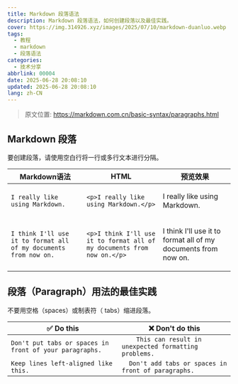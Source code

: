 ```yaml
---
title: Markdown 段落语法
description: Markdown 段落语法，如何创建段落以及最佳实践。
cover: https://img.314926.xyz/images/2025/07/10/markdown-duanluo.webp
tags:
  - 教程
  - markdown
  - 段落语法
categories: 
  - 技术分享
abbrlink: 00004
date: 2025-06-28 20:08:10
updated: 2025-06-28 20:08:10
lang: zh-CN
---
```


> 原文位置: https://markdown.com.cn/basic-syntax/paragraphs.html

## Markdown 段落
要创建段落，请使用空白行将一行或多行文本进行分隔。

|Markdown语法|HTML|预览效果|
|---|---|---|
|`I really like using Markdown.`|`<p>I really like using Markdown.</p>`|<p>I really like using Markdown.</p>|
|`I think I'll use it to format all of my documents from now on.`|`<p>I think I'll use it to format all of my documents from now on.</p>`|<p>I think I'll use it to format all of my documents from now on.</p>|

## 段落（Paragraph）用法的最佳实践
不要用空格（spaces）或制表符（ tabs）缩进段落。

|✅  Do this|❌  Don't do this|
|---|---|
|`Don't put tabs or spaces in front of your paragraphs.`|`    This can result in unexpected formatting problems.`|
|`Keep lines left-aligned like this.`|`  Don't add tabs or spaces in front of paragraphs.`|
